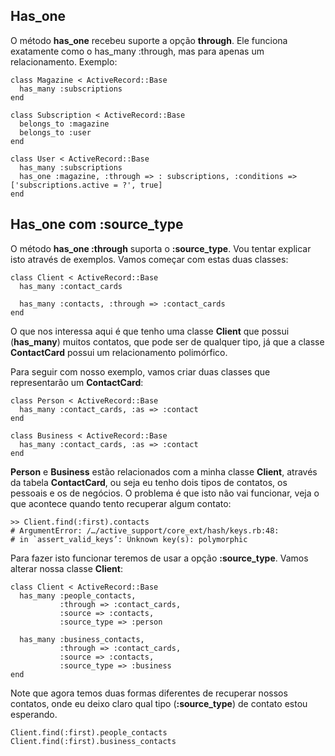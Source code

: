 ## Has\_one

O método **has\_one** recebeu suporte a opção **through**. Ele funciona exatamente como o has_many :through, mas para apenas um relacionamento. Exemplo:

	class Magazine < ActiveRecord::Base
	  has_many :subscriptions
	end

	class Subscription < ActiveRecord::Base
	  belongs_to :magazine
	  belongs_to :user
	end

	class User < ActiveRecord::Base
	  has_many :subscriptions
	  has_one :magazine, :through => : subscriptions, :conditions => ['subscriptions.active = ?', true]
	end
	
## Has\_one com :source\_type

O método **has\_one :through** suporta o **:source\_type**. Vou tentar explicar isto através de exemplos. Vamos começar com estas duas classes:

	class Client < ActiveRecord::Base
	  has_many :contact_cards 

	  has_many :contacts, :through => :contact_cards
	end 

O que nos interessa aqui é que tenho uma classe **Client** que possui (**has_many**) muitos contatos, que pode ser de qualquer tipo, já que a classe **ContactCard** possui um relacionamento polimórfico.

Para seguir com nosso exemplo, vamos criar duas classes que representarão um **ContactCard**:

	class Person < ActiveRecord::Base
	  has_many :contact_cards, :as => :contact
	end

	class Business < ActiveRecord::Base
	  has_many :contact_cards, :as => :contact
	end

**Person** e **Business** estão relacionados com a minha classe **Client**, através da tabela **ContactCard**, ou seja eu tenho dois tipos de contatos, os pessoais e os de negócios. O problema é que isto não vai funcionar, veja o que acontece quando tento recuperar algum contato:

	>> Client.find(:first).contacts
	# ArgumentError: /…/active_support/core_ext/hash/keys.rb:48:
	# in `assert_valid_keys’: Unknown key(s): polymorphic 

Para fazer isto funcionar teremos de usar a opção **:source_type**. Vamos alterar nossa classe **Client**:

	class Client < ActiveRecord::Base
	  has_many :people_contacts,
	           :through => :contact_cards,
	           :source => :contacts,
	           :source_type => :person 

	  has_many :business_contacts,
	           :through => :contact_cards,
	           :source => :contacts,
	           :source_type => :business
	end
	
Note que agora temos duas formas diferentes de recuperar nossos contatos, onde eu deixo claro qual tipo (**:source_type**) de contato estou esperando.

	Client.find(:first).people_contacts
	Client.find(:first).business_contacts